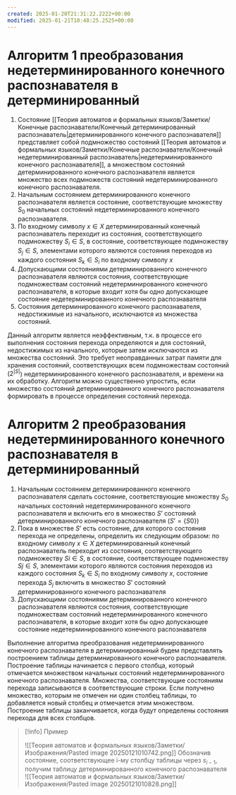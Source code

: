 ```yaml
---
created: 2025-01-20T21:31:22.2222+00:00
modified: 2025-01-21T10:48:25.2525+00:00
---
```

# Алгоритм 1 преобразования недетерминированного конечного распознавателя в детерминированный
1. Состояние [[Теория автоматов и формальных языков/Заметки/Конечные распознаватели/Конечный детерминированный распознаватель|детерминированного конечного распознавателя]] представляет собой подмножество состояний [[Теория автоматов и формальных языков/Заметки/Конечные распознаватели/Конечный недетерминированный распознаватель|недетерминированного конечного распознавателя]], а множеством состояний детерминированного конечного распознавателя является множество всех подмножеств состояний недетерминированного конечного распознавателя.
2. Начальным состоянием детерминированного конечного распознавателя является состояние, соответствующие множеству $S_0$ начальных состояний недетерминированного конечного распознавателя.
3. По входному символу $x \in X$ детерминированный конечный распознаватель переходит из состояния, соответствующего подмножеству $S_i \in S$, в состояние, соответствующее подмножеству $S_j \in S$, элементами которого являются состояния переходов из каждого состояния $S_k \in S_i$ по входному символу $x$
4. Допускающими состояниями детерминированного конечного распознавателя являются состояния, соответствующие подмножествам состояний недетерминированного конечного распознавателя, в которые входит хотя бы одно допускающее состояние недетерминированного конечного распознавателя
5. Состояния детерминированного конечного распознавателя, недостижимые из начального, исключаются из множества состояний.

Данный алгоритм является неэффективным, т.к. в процессе его выполнения состояния перехода определяются и для состояний, недостижимых из начального, которые затем исключаются из множества состояний. Это требует неоправданных затрат памяти для хранения состояний, соответствующих всем подмножествам состояний ($2^{|S|}$) недетерминированного конечного распознавателя, и времени на их обработку. Алгоритм можно существенно упростить, если множество состояний детерминированного конечного распознавателя формировать в процессе определения состояний перехода.

# Алгоритм 2 преобразования недетерминированного конечного распознавателя в детерминированный
1. Начальным состоянием детерминированного конечного распознавателя сделать состояние, соответствующие множеству $S_0$ начальных состояний недетерминированного конечного распознавателя и включить его в множество $S’$ состояний детерминированного конечного распознавателя ($S’=\{S0\}$)
2. Пока в множестве $S’$ есть состояние, для которого состояния перехода не определены, определить их следующим образом: по входному символу $x \in X$ детерминированный конечный распознаватель переходит из состояния, соответствующего подмножеству $Si \in S$, в состояние, соответствующее подмножеству $Sj \in S$, элементами которого являются состояния переходов из каждого состояния $S_k \in S_i$ по входному символу $x$, состояние перехода $S_j$ включить в множество $S’$ состояний детерминированного конечного распознавателя
3. Допускающими состояниями детерминированного конечного распознавателя являются состояния, соответствующие подмножествам состояний недетерминированного конечного распознавателя, в которые входит хотя бы одно допускающее состояние недетерминированного конечного распознавателя

Выполнение алгоритма преобразования недетерминированного конечного распознавателя в детерминированный будем представлять построением таблицы детерминированного конечного распознавателя. Построение таблицы начинается с первого столбца, который отмечается множеством начальных состояний недетерминированного конечного распознавателя. Множества, соответствующие состояниям перехода записываются в соответствующие строки. Если получено множество, которым не отмечен ни один столбец таблицы, то добавляется новый столбец и отмечается этим множеством. Построение таблицы заканчивается, когда будут определены состояния перехода для всех столбцов.

> [!info] Пример
> 
> ![[Теория автоматов и формальных языков/Заметки/Изображения/Pasted image 20250121010742.png]]
> Обозначив состояние, соответствующее i-му столбцу таблицы через $s_{i-1}$, получим таблицу детерминированного конечного распознавателя
> ![[Теория автоматов и формальных языков/Заметки/Изображения/Pasted image 20250121010828.png]]


